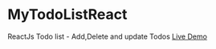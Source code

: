 # MyTodoListReact
ReactJs Todo list - Add,Delete and update Todos
<a href="https://harishcarpenter1.github.io/MyTodoListReact/">Live Demo</a>

